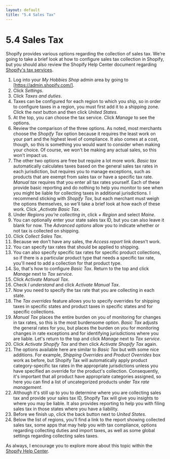 ```yaml
---
layout: default
title: "5.4 Sales Tax"
---
```


# 5.4 Sales Tax

Shopify provides various options regarding the collection of sales tax. We're going to take a brief look at how to configure sales tax collection in Shopify, but you should also review the Shopify Help Center document regarding [Shopify's tax services](https://help.shopify.com/en/manual/taxes/shopify-tax/choose-tax-service).

1. Log into your _My Hobbies Shop_ admin area by going to [https://admin.shopify.com/].
2. Click _Settings_.
3. Click _Taxes and duties_.
4. Taxes can be configured for each region to which you ship, so in order to configure taxes in a region, you must first add it to a shipping zone. Click the _next_ button and then click _United States_.
5. At the top, you can choose the tax service. Click _Manage_ to see the options.
6. Review the comparison of the three options. As noted, most merchants choose the _Shopify Tax_ option because it requires the least work on your part and the highest level of compliance. It also comes at a cost, though, so this is something you would want to consider when making your choice. Of course, we won't be making any actual sales, so this won't impact us.
7. The other two options are free but require a lot more work. _Basic tax_ automatically calculates taxes based on the general sales tax rates in each jurisdiction, but requires you to manage exceptions, such as products that are exempt from sales tax or have a specific tax rate. _Manual tax_ requires that you enter all tax rates yourself. Each of these provide basic reporting and do nothing to help you monitor to see when you might be liable for collecting taxes in additional jurisdictions. I recommend sticking with _Shopify Tax_, but each merchant must weigh the options themselves, so we'll take a brief look at how each of these work. Click __Activate Basic Tax_.
8. Under _Regions you’re collecting in_, click _+ Region_ and select _Maine_.
9. You can optionally enter your state sales tax ID, but you can also leave it blank for now. The _Advanced options_ allow you to indicate whether or not tax is collected on shipping.
10. Click _Collect Sales Tax_.
11. Because we don't have any sales, the _Access report_ link doesn't work.
12. You can specify tax rates that should be applied to shipping.
13. You can also specify specific tax rates for specific product collections, so if there is a particular product type that needs a specific tax rate, you'll need to add a collection for that product type.
14. So, that's how to configure _Basic Tax_. Return to the top and click _Manage_ next to _Tax service_.
15. Click _Activate Manual Tax_.
16. Check _I understand_ and click _Activate Manual Tax_.
17. Now you need to specify the tax rate that you are collecting in each state.
18. The _Tax overrides_ feature allows you to specify overrides for shipping taxes in specific states and product taxes in specific states and for specific collections.
19. _Manual Tax_ places the entire burden on you of monitoring for changes in tax rates, so this is the most burdensome option. _Basic Tax_ adjusts the general rates for you, but places the burden on you for monitoring changes in rate exceptions and for identifying jurisdictions where you are liable. Let's return to the top and click _Manage_ next to _Tax service_.
20. Click _Activate Shopify Tax_ and then click _Activate Shopify Tax_ again.
21. The options available here are similar to _Basic Tax_ but with some nice additions. For example, _Shipping Overrides_ and _Product Overrides_ box work as before, but Shopify Tax will automatically apply product category-specific tax rates in the appropriate jurisdictions unless you have specified an override for the product's collection. Consequently, it's important that all product have appropriate categories assigned, so here you can find a list of uncategorized products under _Tax rate management_.
22. Although it's still up to you to determine where you are collecting sales tax and provide your sales tax ID, Shopify Tax will give you insights to where you may be liable. It also provides reporting to help you with filing sales tax in those states where you have a liability.
23. Before we finish up, click the back button next to _United States_.
24. Below the list of regions, you'll find a link to the report showing collected sales tax, some apps that may help you with tax compliance, options regarding collecting duties and import taxes, as well as some global settings regarding collecting sales taxes.

As always, I encourage you to explore more about this topic within the [Shopify Help Center](https://help.shopify.com/en/manual/taxes/).